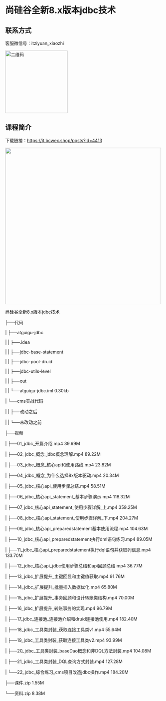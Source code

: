 # 尚硅谷全新8.x版本jdbc技术

## 联系方式

客服微信号：itziyuan_xiaozhi

<img src="https://ziyuanyun.oss-cn-guangzhou.aliyuncs.com/common/20240614073449/666b82192834a.jpg" width="200" height="200" alt="二维码">

## 课程简介

下载链接：https://it.bcwex.shop/posts?id=4413

<img src="https://ziyuanyun.oss-cn-guangzhou.aliyuncs.com/yun/20240906073011/66da3f0342568.jpg" width="500" alt="">

  

 尚硅谷全新8.x版本jdbc技术

 ├──代码

 | ├──atguigu-jdbc

 | | ├──.idea

 | | ├──jdbc-base-statement

 | | ├──jdbc-pool-druid

 | | ├──jdbc-utils-level

 | | ├──out

 | | └──atguigu-jdbc.iml 0.30kb

 | └──cms实战代码

 | | ├──改动之后

 | | └──未改动之前

 ├──视频

 | ├──01_jdbc_开篇介绍.mp4 39.69M

 | ├──02_jdbc_概念_jdbc概念理解.mp4 89.22M

 | ├──03_jdbc_概念_核心api和使用路线.mp4 23.82M

 | ├──04_jdbc_概念_为什么选择8x版本驱动.mp4 20.34M

 | ├──05_jdbc_核心api_使用步骤总结.mp4 58.51M

 | ├──06_jdbc_核心api_statement_基本步骤演示.mp4 118.32M

 | ├──07_jdbc_核心api_statement_使用步骤详解_上.mp4 359.25M

 | ├──08_jdbc_核心api_statement_使用步骤详解_下.mp4 204.27M

 | ├──09_jdbc_核心api_preparedstatement基本使用流程.mp4 104.63M

 | ├──10_jdbc_核心api_preparedstatement执行dml语句练习.mp4 89.05M

 | ├──11_jdbc_核心api_preparedstatement执行dql语句并获取列信息.mp4 133.70M

 | ├──12_jdbc_核心api_jdbc使用步骤总结和api回顾总结.mp4 36.77M

 | ├──13_jdbc_扩展提升_主键回显和主键值获取.mp4 91.76M

 | ├──14_jdbc_扩展提升_批量插入数据优化.mp4 65.80M

 | ├──15_jdbc_扩展提升_事务回顾和设计转账类结构.mp4 70.00M

 | ├──16_jdbc_扩展提升_转账事务的实现.mp4 96.79M

 | ├──17_jdbc_连接池_连接池介绍和druid连接池使用.mp4 182.40M

 | ├──18_jdbc_工具类封装_获取连接工具类v1.mp4 55.64M

 | ├──19_jdbc_工具类封装_获取连接工具类v2.mp4 93.99M

 | ├──20_jdbc_工具类封装_baseDao概念和非DQL方法封装.mp4 104.08M

 | ├──21_jdbc_工具类封装_DQL查询方式封装.mp4 127.28M

 | └──22_jdbc_综合练习_cms项目改造jdbc操作.mp4 184.20M

 ├──课件.zip 1.55M

 └──资料.zip 8.38M

  